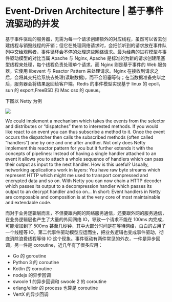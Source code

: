 # Event-Driven Architecture | 基于事件流驱动的并发

基于事件驱动的服务器，无需为每一个请求创建额外的对应线程，虽然可以省去创建线程与销毁线程的开销；但它在处理网络请求时，会把侦听到的请求放在事件队列中交给观察者，事件循环会不停的处理这些网络请求。最为经典的进程模型与事件驱动模型的对比当属 Apache 与 Nginx, Apache 是标准的为新的请求创建阻塞型线程来处理，每个线程负责处理单个请求。而 Nginx 则是基于事件的 Web 服务器，它使用 libevent 与 Reactor Pattern 来处理请求。Nginx 在接收到请求之后，会将其交托给系统去处理(读取数据)，而不会阻塞等待；在当数据准备完毕之后，服务器会将结果返回给客户端。Redis 的事件模型实现基于 linux 的 epoll，sun 的 export,FreeBSD 和 Mac osx 的 queue。

下图以 Netty 为例

![](http://ayedo.github.io/img/reactor.png)

We could implement a mechanism which takes the events from the selector and distributes or “dispatches” them to interested methods. If you would like react to an event you can thus subscribe a method to it. Once the event occurs the dispatcher then calls the subscribed methods (often called “handlers”) one by one and one after another. Not only does Netty implement this reactor pattern for you but it further extends it with the concepts of pipelines: Instead of having a single handler attached to an event it allows you to attach a whole sequence of handlers which can pass their output as input to the next handler. How is this useful? Usually, networking applications work in layers: You have raw byte streams which represent HTTP which might me used to transport compressed and encrypted data and so on. With Netty you can now chain a HTTP decoder which passes its output to a decompression handler which passes its output to an decrypt handler and so on… In short: Event handlers in Netty are composable and composition is at the very core of most maintainable and extendable code.

而对于业务逻辑层而言，不但要跟内网的网络服务通信，还要跟外网的服务通信，在业务逻辑层也产生了大量的外网网络 IO，导致一个请求不能在 100ms 内完成，可能增加到了 500ms 甚至几秒钟，其中大部分时间是在等待网络，白白的占用了一个线程等 IO。第二代事件驱动模型应运而生，把业务逻辑也变成事件驱动，彻底消除浪费线程等待 IO 这个现象。事件驱动有两件常见的外衣，一件是异步回调，另一件是 coroutine，近几年有了很多应用：

- Go 的 goroutine
- Python 3 的 coroutine
- Kotlin 的 coroutine
- nodejs 的异步回调
- swoole 1 的异步回调和 swoole 2 的 coroutine
- erlang/elixir 的 process 也算是 coroutine
- VertX 的异步回调
